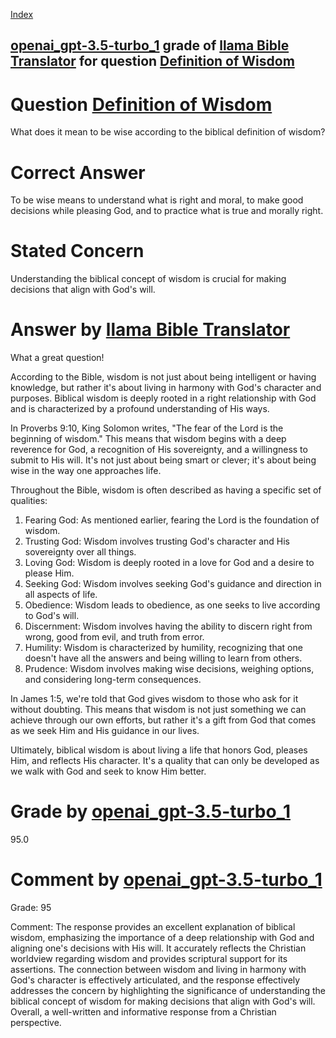 
[Index](../../../../index.md)
## [openai_gpt-3.5-turbo_1](../../../grading_models/openai_gpt-3.5-turbo_1.md) grade of [llama Bible Translator](../../../answering_models/llama_Bible_Translator.md) for question [Definition of Wisdom](../../../questions/Definition_of_Wisdom.md)

# Question [Definition of Wisdom](../../../questions/Definition_of_Wisdom.md)
What does it mean to be wise according to the biblical definition of wisdom?

# Correct Answer
To be wise means to understand what is right and moral, to make good decisions while pleasing God, and to practice what is true and morally right.

# Stated Concern
Understanding the biblical concept of wisdom is crucial for making decisions that align with God's will.

# Answer by [llama Bible Translator](../../../answering_models/llama_Bible_Translator.md)
What a great question!

According to the Bible, wisdom is not just about being intelligent or having knowledge, but rather it's about living in harmony with God's character and purposes. Biblical wisdom is deeply rooted in a right relationship with God and is characterized by a profound understanding of His ways.

In Proverbs 9:10, King Solomon writes, "The fear of the Lord is the beginning of wisdom." This means that wisdom begins with a deep reverence for God, a recognition of His sovereignty, and a willingness to submit to His will. It's not just about being smart or clever; it's about being wise in the way one approaches life.

Throughout the Bible, wisdom is often described as having a specific set of qualities:

1. Fearing God: As mentioned earlier, fearing the Lord is the foundation of wisdom.
2. Trusting God: Wisdom involves trusting God's character and His sovereignty over all things.
3. Loving God: Wisdom is deeply rooted in a love for God and a desire to please Him.
4. Seeking God: Wisdom involves seeking God's guidance and direction in all aspects of life.
5. Obedience: Wisdom leads to obedience, as one seeks to live according to God's will.
6. Discernment: Wisdom involves having the ability to discern right from wrong, good from evil, and truth from error.
7. Humility: Wisdom is characterized by humility, recognizing that one doesn't have all the answers and being willing to learn from others.
8. Prudence: Wisdom involves making wise decisions, weighing options, and considering long-term consequences.

In James 1:5, we're told that God gives wisdom to those who ask for it without doubting. This means that wisdom is not just something we can achieve through our own efforts, but rather it's a gift from God that comes as we seek Him and His guidance in our lives.

Ultimately, biblical wisdom is about living a life that honors God, pleases Him, and reflects His character. It's a quality that can only be developed as we walk with God and seek to know Him better.

# Grade by [openai_gpt-3.5-turbo_1](../../../grading_models/openai_gpt-3.5-turbo_1.md)
95.0

# Comment by [openai_gpt-3.5-turbo_1](../../../grading_models/openai_gpt-3.5-turbo_1.md)
Grade: 95

Comment: The response provides an excellent explanation of biblical wisdom, emphasizing the importance of a deep relationship with God and aligning one's decisions with His will. It accurately reflects the Christian worldview regarding wisdom and provides scriptural support for its assertions. The connection between wisdom and living in harmony with God's character is effectively articulated, and the response effectively addresses the concern by highlighting the significance of understanding the biblical concept of wisdom for making decisions that align with God's will. Overall, a well-written and informative response from a Christian perspective.
